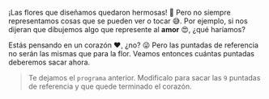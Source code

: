 <gs-attire attire-url="https://raw.githubusercontent.com/MumukiProject/mumuki-guia-gobstones-repeticion-condicional-ii-kids/master/assets/attires/config_1538410692480.json"></gs-attire>

<gs-toolbox toolbox-url="https://raw.githubusercontent.com/MumukiProject/mumuki-guia-gobstones-repeticion-condicional-kids/master/assets/toolbox.xml">
</gs-toolbox>

¡Las flores que diseñamos quedaron hermosas! :cherry_blossom: Pero no siempre representamos cosas que se pueden ver o tocar :sweat_smile:. Por ejemplo, si nos dijeran que dibujemos algo que represente al **amor** :heart_eyes:, ¿qué haríamos? 

Estás pensando en un corazón :heart:, ¿no? :stuck_out_tongue_winking_eye: Pero las puntadas de referencia no serán las mismas que para la flor. Veamos entonces cuántas puntadas deberemos sacar ahora.

> Te dejamos el `programa` anterior. Modificalo para sacar las `9` puntadas de referencia y que quede terminado el corazón. 
